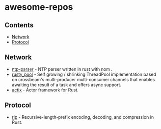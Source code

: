 # awesome-repos

## Contents

- [Network](#network)
- [Protocol](#protocol)

## Network
- [ntp-parser](https://github.com/rusticata/ntp-parser) - NTP parser written in rust with nom .
- [rusty_pool](https://github.com/robinfriedli/rusty_pool) - Self growing / shrinking ThreadPool implementation based on crossbeam's multi-producer multi-consumer channels that enables awaiting the result of a task and offers async support. 
- [actix](https://github.com/actix/actix) - Actor framework for Rust. 

## Protocol
- [rlp](https://github.com/paritytech/parity-common) - Recursive-length-prefix encoding, decoding, and compression in Rust.
